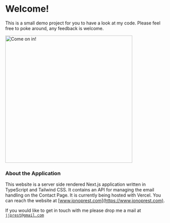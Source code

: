 # Welcome!

This is a small demo project for you to have a look at my code. Please feel free to poke around, any feedback is welcome.

<img src="https://c.tenor.com/O2goPYhULw0AAAAC/come-in-come-on-in.gif" alt="Come on in!" width="400px">

### About the Application

This website is a server side rendered Next.js application written in TypeScript and Tailwind CSS. It contains an API for managing the email handling on the Contact Page. It is currently being hosted with Vercel. You can reach the website at [www.jonoprest.com](https://www.jonoprest.com).

If you would like to get in touch with me please drop me a mail at [`jjprest@gmail.com`](mailto:jjprest@gmail.com)
